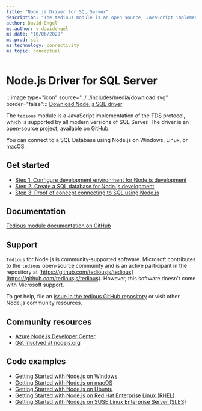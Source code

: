 ```yaml
---
title: "Node.js Driver for SQL Server"
description: "The tedious module is an open source, JavaScript implementation of the TDS protocol, which is supported by all modern versions of SQL Server."
author: David-Engel
ms.author: v-davidengel
ms.date: "10/06/2020"
ms.prod: sql
ms.technology: connectivity
ms.topic: conceptual
---
```

# Node.js Driver for SQL Server

:::image type="icon" source="../../includes/media/download.svg" border="false"::: [Download Node.js SQL driver](../sql-connection-libraries.md#anchor-20-drivers-relational-access)

The `tedious` module is a JavaScript implementation of the TDS protocol, which is supported by all modern versions of SQL Server. The driver is an open-source project, available on GitHub.  
  
You can connect to a SQL Database using Node.js on Windows, Linux, or macOS.  
  
## Get started  

* [Step 1: Configure development environment for Node.js development](step-1-configure-development-environment-for-node-js-development.md)  
* [Step 2: Create a SQL database for Node.js development](step-2-create-a-sql-database-for-node-js-development.md)  
* [Step 3: Proof of concept connecting to SQL using Node.js](step-3-proof-of-concept-connecting-to-sql-using-node-js.md)  
  
## Documentation  
  
[Tedious module documentation on GitHub](https://tediousjs.github.io/tedious/)  

## Support

`Tedious` for Node.js is community-supported software. Microsoft contributes to the `tedious` open-source community and is an active participant in the repository at [https://github.com/tediousjs/tedious](https://github.com/tediousjs/tedious). However, this software doesn't come with Microsoft support.

To get help, file an [issue in the tedious GitHub repository](https://github.com/tediousjs/tedious/issues) or visit other Node.js community resources.

## Community resources

* [Azure Node.js Developer Center](https://azure.microsoft.com/develop/nodejs/)  
* [Get Involved at nodejs.org](https://nodejs.org/en/get-involved/)

## Code examples

* [Getting Started with Node.js on Windows](https://www.microsoft.com/sql-server/developer-get-started/node/windows/)
* [Getting Started with Node.js on macOS](https://www.microsoft.com/sql-server/developer-get-started/node/mac/)
* [Getting Started with Node.js on Ubuntu](https://www.microsoft.com/sql-server/developer-get-started/node/ubuntu/)
* [Getting Started with Node.js on Red Hat Enterprise Linux (RHEL)](https://www.microsoft.com/sql-server/developer-get-started/node/rhel/)
* [Getting Started with Node.js on SUSE Linux Enterprise Server (SLES)](https://www.microsoft.com/sql-server/developer-get-started/node/sles/)
